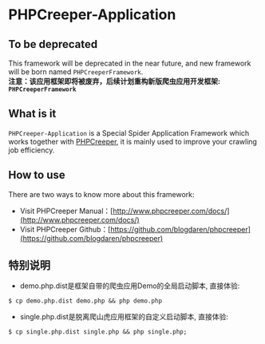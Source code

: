 # PHPCreeper-Application

## To be deprecated 
This framework will be deprecated in the near future, and new framework will be born named `PHPCreeperFramework`.     
**注意：该应用框架即将被废弃，后续计划重构新版爬虫应用开发框架: `PHPCreeperFramework`**

## What is it

`PHPCreeper-Application` is a Special Spider Application Framework
which works together with [PHPCreeper](https://github.com/blogdaren/phpcreeper), it is mainly used to
improve your crawling job efficiency.

## How to use

There are two ways to know more about this framework:   

* Visit PHPCreeper Manual：[http://www.phpcreeper.com/docs/](http://www.phpcreeper.com/docs/)
* Visit PHPCreeper Github：[https://github.com/blogdaren/phpcreeper](https://github.com/blogdaren/phpcreeper)

## 特别说明

* demo.php.dist是框架自带的爬虫应用Demo的全局启动脚本, 直接体验:   
```
$ cp demo.php.dist demo.php && php demo.php 
```

* single.php.dist是脱离爬山虎应用框架的自定义启动脚本, 直接体验:  
```
$ cp single.php.dist single.php && php single.php;
```


